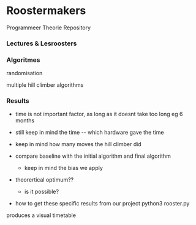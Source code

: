 # Roostermakers
Programmeer Theorie Repository

### Lectures & Lesroosters 

 

### Algoritmes 

randomisation

multiple hill climber algorithms 

### Results


- time is not important factor, as long as it doesnt take too long eg 6 months
- still keep in mind the time -- which hardware gave the time 
- keep in mind how many moves the hill climber did

- compare baseline with the initial algorithm and final algorithm
    - keep in mind the bias we apply

- theorertical optimum?? 
    - is it possible?

- how to get these specific results from our project 
python3 rooster.py

produces a visual timetable
